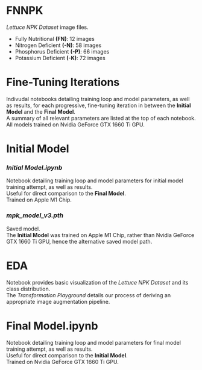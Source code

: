 # FNNPK
*Lettuce NPK Dataset* image files.
- Fully Nutritional **(FN)**: 12 images
- Nitrogen Deficient **(-N)**: 58 images
- Phosphorus Deficient **(-P)**: 66 images
- Potassium Deficient **(-K)**: 72 images

# Fine-Tuning Iterations
Indivudal notebooks detailing training loop and model parameters, as well as results, for each progressive, fine-tuning iteration in between the **Initial Model** and the **Final Model**.  
A summary of all relevant parameters are listed at the top of each notebook.  
All models trained on Nvidia GeForce GTX 1660 Ti GPU.

# Initial Model
### *Initial Model.ipynb*
Notebook detailing training loop and model parameters for initial model training attempt, as well as results.  
Useful for direct comparison to the **Final Model**.  
Trained on Apple M1 Chip.
### *mpk_model_v3.pth*
Saved model.  
The **Initial Model** was trained on Apple M1 Chip, rather than Nvidia GeForce GTX 1660 Ti GPU, hence the alternative saved model path.

# EDA
Notebook provides basic visualization of the *Lettuce NPK Dataset* and its class distribution.  
The *Transformation Playground* details our process of deriving an appropriate image augmentation pipeline.

# Final Model.ipynb
Notebook detailing training loop and model parameters for final model training attempt, as well as results.  
Useful for direct comparison to the **Initial Model**.  
Trained on Nvidia GeForce GTX 1660 Ti GPU.
